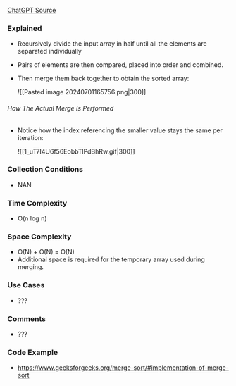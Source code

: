 [ChatGPT Source](https://chatgpt.com/c/d8ba385f-1ff9-4770-a09b-589a19392ed0)
### Explained
- Recursively divide the input array in half until all the elements are separated individually
- Pairs of elements are then compared, placed into order and combined.
- Then merge them back together to obtain the sorted array:

	![[Pasted image 20240701165756.png|300]]

###### How The Actual Merge Is Performed
- Notice how the index referencing the smaller value stays the same per iteration:

	![[1_uT7I4U6f56EobbTlPdBhRw.gif|300]]

### Collection Conditions
- NAN

### Time Complexity
- O(n log n)

### Space Complexity
- O(N) + O(N) = O(N)
- Additional space is required for the temporary array used during merging.

### Use Cases
- ???

### Comments
- ???

### Code Example
- https://www.geeksforgeeks.org/merge-sort/#implementation-of-merge-sort